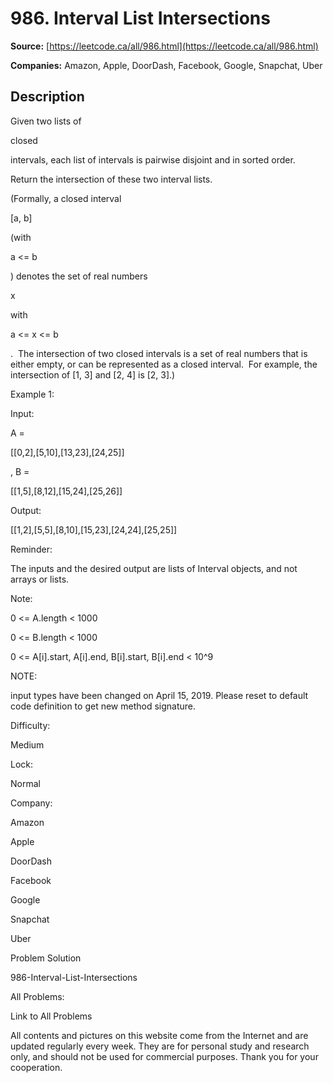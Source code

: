 # 986. Interval List Intersections

**Source:** [https://leetcode.ca/all/986.html](https://leetcode.ca/all/986.html)

**Companies:** Amazon, Apple, DoorDash, Facebook, Google, Snapchat, Uber

## Description

Given two lists of

closed

intervals, each list of intervals is pairwise
        disjoint and in sorted order.

Return the intersection of these two interval lists.

(Formally, a closed interval

[a, b]

(with

a <= b

) denotes the
        set of real numbers

x

with

a <= x <= b

.  The intersection
        of two closed intervals is a set of real numbers that is either empty, or can be represented
        as a closed interval.  For example, the intersection of [1, 3] and [2, 4] is [2,
        3].)

Example 1:

Input:

A =

[[0,2],[5,10],[13,23],[24,25]]

, B =

[[1,5],[8,12],[15,24],[25,26]]

Output:

[[1,2],[5,5],[8,10],[15,23],[24,24],[25,25]]

Reminder:

The inputs and the desired output are lists of Interval objects, and not arrays or lists.

Note:

0 <= A.length < 1000

0 <= B.length < 1000

0 <= A[i].start, A[i].end, B[i].start, B[i].end < 10^9

NOTE:

input types have been changed on April 15, 2019. Please reset
            to default code definition to get new method signature.

Difficulty:

Medium

Lock:

Normal

Company:

Amazon

Apple

DoorDash

Facebook

Google

Snapchat

Uber

Problem Solution

986-Interval-List-Intersections

All Problems:

Link to All Problems

All contents and pictures on this website come from the Internet and are updated regularly every week. They are for personal study and research only, and should not be used for commercial purposes. Thank you for your cooperation.

